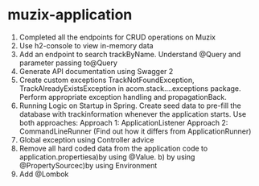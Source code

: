 # muzix-application

1. Completed all the endpoints for CRUD operations on Muzix
2. Use h2-console to view in-memory data
3. Add an endpoint to search trackByName. Understand @Query and parameter passing to@Query
4. Generate API documentation using Swagger 2
5. Create custom exceptions TrackNotFoundException, TrackAlreadyExistsException in acom.stack....exceptions package.
Perform appropriate exception handling and propagationBack.
6. Running Logic on Startup in Spring. 
Create seed data to pre-fill the database with trackinformation whenever the application starts. 
Use both approaches:
Approach 1: ApplicationListener<ContextRefreshedEvent>
Approach 2: CommandLineRunner (Find out how it differs from ApplicationRunner)
7. Global exception using Controller advice
8. Remove all hard coded data from the application code to application.propertiesa)by using @Value.
b) by using @PropertySourcec)by using  Environment
9. Add @Lombok

